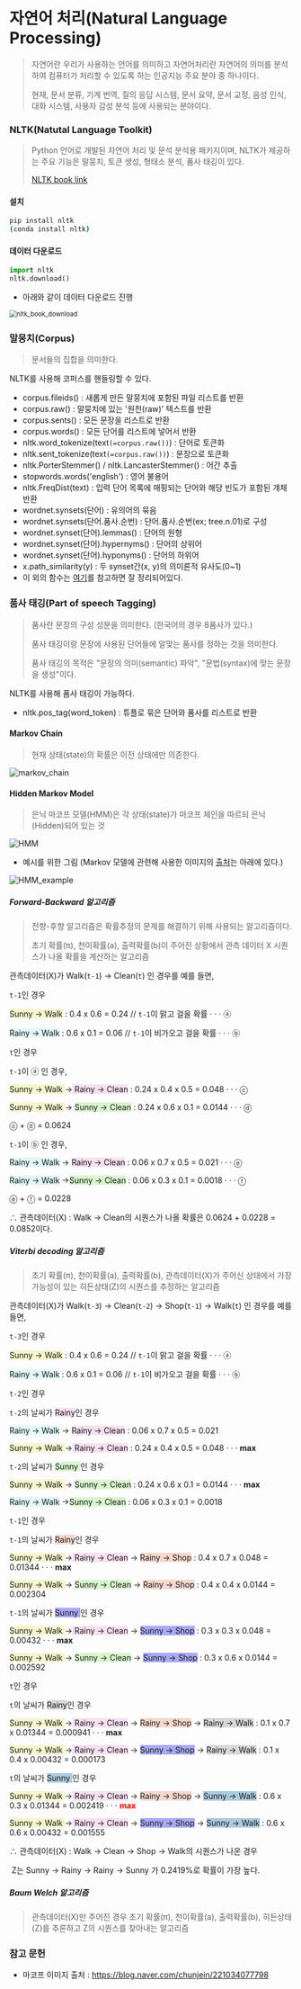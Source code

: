

# 자연어 처리(Natural Language Processing)

> 자연어란 우리가 사용하는 언어를 의미하고 자연어처리란 자연어의 의미를 분석하여 컴퓨터가 처리할 수 있도록 하는 인공지능 주요 분야 중 하나이다.
>
> 현재, 문서 분류, 기계 번역, 질의 응답 시스템, 문서 요약, 문서 교정, 음성 인식, 대화 시스템, 사용자 감성 분석 등에 사용되는 분야이다.



### NLTK(Natutal Language Toolkit) 

> Python 언어로 개발된 자연어 처리 및 문석 분석용 패키지이며, NLTK가 제공하는 주요 기능은 말뭉치, 토큰 생성, 형태소 분석, 품사 태깅이 있다.
>
> [NLTK book link](https://www.nltk.org/book/)

#### 설치

``` bash
pip install nltk
(conda install nltk)
```

#### 데이터 다운로드

```python
import nltk
nltk.download()
```

* 아래와 같이 데이터 다운로드 진행

<img src="../markdown-images/nltk_book_download.PNG" alt="nltk_book_download" style="zoom: 80%;" />

### 말뭉치(Corpus)

> 문서들의 집합을 의미한다.



NLTK를 사용해 코퍼스를 핸들링할 수 있다.

* corpus.fileids() : 새롭게 만든 말뭉치에 포함된 파일 리스트를 반환
* corpus.raw() : 말뭉치에 있는 '원천(raw)' 텍스트를 반환
* corpus.sents() :  모든 문장을 리스트로 반환
* corpus.words() : 모든 단어를 리스트에 넣어서 반환
* nltk.word_tokenize(text`(=corpus.raw())`) :  단어로 토큰화
* nltk.sent_tokenize(text`(=corpus.raw())`) :  문장으로 토큰화
* nltk.PorterStemmer() / nltk.LancasterStemmer() : 어간 추출
*  stopwords.words('english') : 영어 불용어
* nltk.FreqDist(text) : 입력 단어 목록에 매핑되는 단어와 해당 빈도가 포함된 걔체 반환
* wordnet.synsets(단어) :  유의어의 묶음
* wordnet.synsets(단어.품사.순번) :  단어.품사.순번(ex; tree.n.01)로 구성
* wordnet.synset(단어).lemmas() :  단어의 원형
* wordnet.synset(단어).hypernyms() : 단어의 상위어
* wordnet.synset(단어).hyponyms() :  단어의 하위어
* x.path_similarity(y) :  두 synset간(x, y)의 의미론적 유사도(0~1)
* 이 외의 함수는 [여기](https://moonnightfiction.tistory.com/entry/NLTK-02?category=779001)를 참고하면 잘 정리되어있다.



### 품사 태깅(Part of speech Tagging)

> 품사란 문장의 구성 성분을 의미한다. (한국어의 경우 8품사가 있다.) 
>
> 품사 태깅이랑 문장에 사용된 단어들에 알맞는 품사를 정하는 것을 의미한다.
>
> 품사 태깅의 목적은 "문장의 의미(semantic) 파악", "문법(syntax)에 맞는 문장을 생성"이다.



NLTK를 사용해 품사 태깅이 가능하다.

* nltk.pos_tag(word_token) : 튜플로 묶은 단어와 품사를 리스트로 반환



#### Markov Chain

>현재 상태(state)의 확률은 이전 상태에만 의존한다.

![markov_chain](../markdown-images/markov_chain-1594877336923.PNG)

#### Hidden Markov Model

> 은닉 마코프 모델(HMM)은 각 상태(state)가 마코프 체인을 따르되 은닉(Hidden)되어 있는 것

![HMM](../markdown-images/HMM.PNG)

* 예시를 위한 그림 (Markov 모델에 관련해 사용한 이미지의 [출처](#참고-문헌)는 아래에 있다.)

![HMM_example](../markdown-images/HMM_example-1594877446961.PNG)



##### Forward-Backward 알고리즘

>전향-후향 알고리즘은 확률추정의 문제를 해결하기 위해 사용되는 알고리즘이다. 
>
>초기 확률(π), 천이확률(a), 출력확률(b)이 주어진 상황에서 관측 데이터 X 시퀀스가 나올 확률을 계산하는 알고리즘

관측데이터(X)가 Walk(`t-1`) -> Clean(`t`) 인 경우를 예를 들면, 

`t-1`인 경우

<span style = "background-color: #F5F6CE">Sunny -> Walk</span> : 0.4 x 0.6 = 0.24   // `t-1`이 맑고 걸을 확률 · · · ⓐ

<span style = "background-color: #E0F8F7">Rainy -> Walk</span> :  0.6 x 0.1 = 0.06  // `t-1`이 비가오고 걸을 확률 · · · ⓑ

`t`인 경우

`t-1`이 ⓐ 인 경우,

<span style = "background-color: #F5F6CE">Sunny -> Walk </span>-><span style = "background-color: #F8E0F1"> Rainy -> Clean</span> : 0.24 x 0.4 x 0.5 = 0.048  · · · ⓒ

<span style = "background-color: #F5F6CE">Sunny -> Walk </span>-> <span style = "background-color: #D8F6CE">Sunny -> Clean</span> : 0.24 x 0.6 x 0.1 = 0.0144  · · · ⓓ

ⓒ + ⓓ = 0.0624  



`t-1`이 ⓑ 인 경우,

<span style = "background-color: #E0F8F7">Rainy -> Walk</span> -> <span style = "background-color: #F8E0F1">Rainy -> Clean</span> : 0.06 x 0.7 x 0.5 = 0.021  · · · ⓔ

<span style = "background-color: #E0F8F7">Rainy -> Walk</span> -><span style = "background-color: #D8F6CE">Sunny -> Clean</span> : 0.06 x 0.3 x 0.1 = 0.0018  · · · ⓕ

ⓔ + ⓕ = 0.0228



∴ 관측데이터(X) : Walk -> Clean의 시퀀스가 나올 확률은 0.0624 + 0.0228 = 0.0852이다.

##### Viterbi decoding 알고리즘

>초기 확률(π), 천이확률(a), 출력확률(b), 관측데이터(X)가 주어신 상태에서 가장 가능성이 있는 히든상태(Z)의 시퀀스를 추정하는 알고리즘

관측데이터(X)가 Walk(`t-3`) -> Clean(`t-2`) -> Shop(`t-1`) -> Walk(`t`) 인 경우를 예를 들면, 

`t-3`인 경우

<span style = "background-color: #F5F6CE">Sunny -> Walk</span> : 0.4 x 0.6 = 0.24   // `t-1`이 맑고 걸을 확률 · · · ⓐ

<span style = "background-color: #E0F8F7">Rainy -> Walk</span> :  0.6 x 0.1 = 0.06  // `t-1`이 비가오고 걸을 확률 · · · ⓑ



`t-2`인 경우

`t-2`의 날씨가 <span style = "background-color: #F8E0F1">Rainy</span>인 경우

<span style = "background-color: #E0F8F7">Rainy -> Walk</span> -> <span style = "background-color: #F8E0F1">Rainy -> Clean</span> : 0.06 x 0.7 x 0.5 = 0.021  

<span style = "background-color: #F5F6CE">Sunny -> Walk </span>-><span style = "background-color: #F8E0F1"> Rainy -> Clean</span> : 0.24 x 0.4 x 0.5 = 0.048  · · · **max**

`t-2`의 날씨가 <span style = "background-color: #D8F6CE">Sunny </span>인 경우

<span style = "background-color: #F5F6CE">Sunny -> Walk </span>-> <span style = "background-color: #D8F6CE">Sunny -> Clean</span> : 0.24 x 0.6 x 0.1 = 0.0144  · · · **max**

<span style = "background-color: #E0F8F7">Rainy -> Walk</span> -><span style = "background-color: #D8F6CE">Sunny -> Clean</span> : 0.06 x 0.3 x 0.1 = 0.0018 



`t-1`인 경우

`t-1`의 날씨가 <span style = "background-color: #F6D8CE">Rainy</span>인 경우

<span style = "background-color: #F5F6CE">Sunny -> Walk </span>-><span style = "background-color: #F8E0F1"> Rainy -> Clean</span> -> <span style = "background-color: #F6D8CE">Rainy -> Shop</span> : 0.4 x 0.7 x 0.048  = 0.01344 · · · **max**

<span style = "background-color: #F5F6CE">Sunny -> Walk </span>-> <span style = "background-color: #D8F6CE">Sunny -> Clean</span>  -> <span style = "background-color: #F6D8CE">Rainy -> Shop</span> : 0.4 x 0.4 x 0.0144 = 0.002304

`t-1`의 날씨가 <span style = "background-color: #A9A9F5">Sunny </span>인 경우

<span style = "background-color: #F5F6CE">Sunny -> Walk </span>-><span style = "background-color: #F8E0F1"> Rainy -> Clean</span>  -> <span style = "background-color: #A9A9F5">Sunny -> Shop</span> : 0.3 x 0.3 x 0.048 = 0.00432 · · · **max**

<span style = "background-color: #F5F6CE">Sunny -> Walk </span>-> <span style = "background-color: #D8F6CE">Sunny -> Clean</span>  -> <span style = "background-color: #A9A9F5">Sunny -> Shop</span> : 0.3 x 0.6 x 0.0144 = 0.002592



`t`인 경우

`t`의 날씨가 <span style = "background-color: #D8D8D8">Rainy</span>인 경우

<span style = "background-color: #F5F6CE">Sunny -> Walk </span>-><span style = "background-color: #F8E0F1"> Rainy -> Clean</span> -> <span style = "background-color: #F6D8CE">Rainy -> Shop</span>  -> <span style = "background-color: #D8D8D8">Rainy -> Walk</span> : 0.1 x 0.7 x 0.01344 = 0.000941 · · · **max**

<span style = "background-color: #F5F6CE">Sunny -> Walk </span>-><span style = "background-color: #F8E0F1"> Rainy -> Clean</span>  -> <span style = "background-color: #A9A9F5">Sunny -> Shop</span>  -> <span style = "background-color: #D8D8D8">Rainy -> Walk</span> : 0.1 x 0.4 x 0.00432 = 0.000173

`t`의 날씨가 <span style = "background-color: #ADCBDF">Sunny </span>인 경우

<span style = "background-color: #F5F6CE">Sunny -> Walk </span>-><span style = "background-color: #F8E0F1"> Rainy -> Clean</span> -> <span style = "background-color: #F6D8CE">Rainy -> Shop</span>  -> <span style = "background-color: #ADCBDF">Sunny -> Walk</span> : 0.6 x 0.3 x 0.01344 = 0.002419 · · · <span style = "color: #FF0000">**max**</span>

<span style = "background-color: #F5F6CE">Sunny -> Walk </span>-><span style = "background-color: #F8E0F1"> Rainy -> Clean</span>  -> <span style = "background-color: #A9A9F5">Sunny -> Shop</span> -> <span style = "background-color: #ADCBDF">Sunny -> Walk</span> : 0.6 x 0.6 x 0.00432 = 0.001555



∴ 관측데이터(X) :  Walk -> Clean -> Shop -> Walk의 시퀀스가 나온 경우 

​     Z는 Sunny -> Rainy -> Rainy -> Sunny 가 0.2419%로 확률이 가장 높다.



##### Baum Welch 알고리즘

>관측데이터(X)만 주어진 경우 초기 확률(π), 천이확률(a), 출력확률(b), 히든상태(Z)를 추론하고 Z의 시퀀스를 찾아내는 알고리즘



### 참고 문헌

* 마코프 이미지 출처 : https://blog.naver.com/chunjein/221034077798

